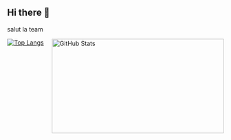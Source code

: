 ## Hi there 👋

salut la team
<div width="1000" >
  <a href="https://github.com/samihringuet/github-readme-stats">
    <img src="https://github-readme-stats.vercel.app/api/top-langs/?username=samihringuet&layout=donut&theme=aura_dark&size_weight=0.5&count_weight=0.5" alt="Top Langs" />
  </a>
  <a href="https://github.com/samihringuet/github-readme-stats">
    <img src="https://github-readme-stats.vercel.app/api?username=samihringuet&theme=aura_dark&hide=stars,issues" alt="GitHub Stats" width="400" height="220" align="right" />
  </a>
</div><!--
**samihringuet/samihringuet** is a ✨ _special_ ✨ repository because its `README.md` (this file) appears on your GitHub profile.

Here are some ideas to get you started:

- 🔭 I’m currently working on ...
- 🌱 I’m currently learning ...
- 👯 I’m looking to collaborate on ...
- 🤔 I’m looking for help with ...
- 💬 Ask me about ...
- 📫 How to reach me: ...
- 😄 Pronouns: ...
- ⚡ Fun fact: ...
-->
